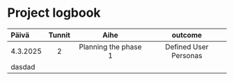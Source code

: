# Project logbook

| Päivä  | Tunnit | Aihe |  outcome |
| :---  |     :---:      |     :---:      |     :---:      |
| 4.3.2025 | 2 | Planning the phase 1  | Defined User Personas  |
| dasdad | 
